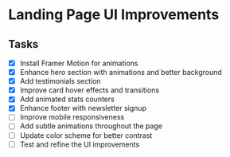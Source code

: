 # Landing Page UI Improvements

## Tasks
- [x] Install Framer Motion for animations
- [x] Enhance hero section with animations and better background
- [x] Add testimonials section
- [x] Improve card hover effects and transitions
- [x] Add animated stats counters
- [x] Enhance footer with newsletter signup
- [ ] Improve mobile responsiveness
- [ ] Add subtle animations throughout the page
- [ ] Update color scheme for better contrast
- [ ] Test and refine the UI improvements
